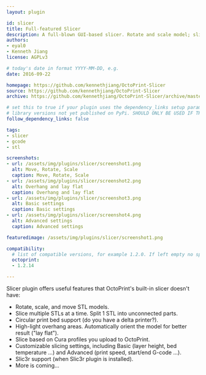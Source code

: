 ```yaml
---
layout: plugin

id: slicer
title: Full-featured Slicer
description: A full-blown GUI-based slicer. Rotate and scale model; slice multiple STL files at a time; set layer height and other slicing settings.
authors:
- eyal0
- Kenneth Jiang
license: AGPLv3

# today's date in format YYYY-MM-DD, e.g.
date: 2016-09-22

homepage: https://github.com/kennethjiang/OctoPrint-Slicer
source: https://github.com/kennethjiang/OctoPrint-Slicer
archive: https://github.com/kennethjiang/OctoPrint-Slicer/archive/master.zip

# set this to true if your plugin uses the dependency_links setup parameter to include
# library versions not yet published on PyPi. SHOULD ONLY BE USED IF THERE IS NO OTHER OPTION!
follow_dependency_links: false

tags:
- slicer
- gcode
- stl

screenshots:
- url: /assets/img/plugins/slicer/screenshot1.png
  alt: Move, Rotate, Scale
  caption: Move, Rotate, Scale
- url: /assets/img/plugins/slicer/screenshot2.png
  alt: Overhang and lay flat
  caption: Overhang and lay flat
- url: /assets/img/plugins/slicer/screenshot3.png
  alt: Basic settings
  caption: Basic settings
- url: /assets/img/plugins/slicer/screenshot4.png
  alt: Advanced settings
  caption: Advanced settings

featuredimage: /assets/img/plugins/slicer/screenshot1.png

compatibility:
  # list of compatible versions, for example 1.2.0. If left empty no specific version requirement will be assumed
  octoprint:
  - 1.2.14

---
```


Slicer plugin offers useful features that OctoPrint's built-in slicer doesn't have:

- Rotate, scale, and move STL models.
- Slice multiple STLs at a time. Split 1 STL into unconnected parts.
- Circular print bed support (do you have a delta printer?).
- High-light overhang areas. Automatically orient the model for better result ("lay flat").
- Slice based on Cura profiles you upload to OctoPrint.
- Customizable slicing settings, including Basic (layer height, bed temperature ...) and Advanced (print speed, start/end G-code ...).
- Slic3r support (when Slic3r plugin is installed).
- More is coming...
